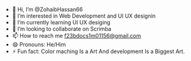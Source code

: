 - 👋 Hi, I’m @ZohaibHassan66
- 👀 I’m interested in Web Development and UI UX designin 
- 🌱 I’m currently learning UI UX desiging 
- 💞️ I’m looking to collaborate on Scrimba
- 📫 How to reach me f23bdocs1m01156@gmail.com
- 😄 Pronouns: He/Him
- ⚡ Fun fact: Color maching Is a Art And development Is a Biggest Art.

<!---
ZohaibHassan66/ZohaibHassan66 is a ✨ special ✨ repository because its `README.md` (this file) appears on your GitHub profile.
You can click the Preview link to take a look at your changes.
--->
